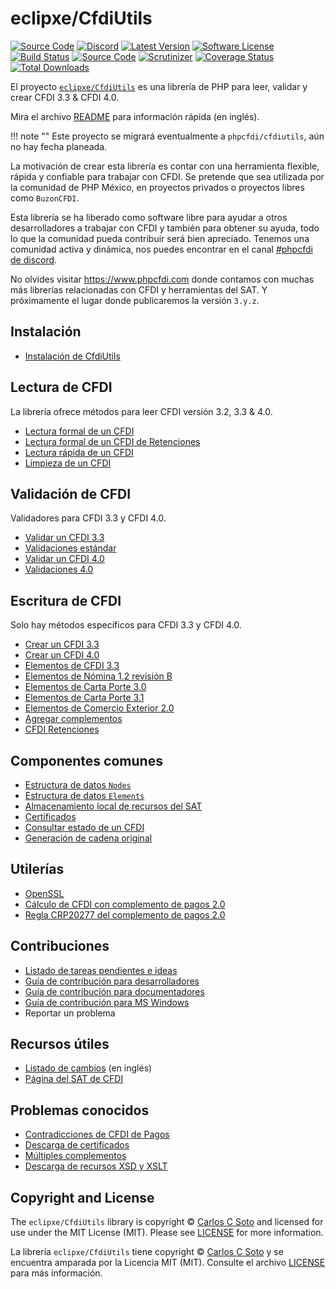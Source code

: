 # eclipxe/CfdiUtils

[![Source Code][badge-source]][source]
[![Discord][badge-discord]][discord]
[![Latest Version][badge-release]][release]
[![Software License][badge-license]][license]
[![Build Status][badge-build]][build]
[![Source Code][badge-documentation]][documentation]
[![Scrutinizer][badge-quality]][quality]
[![Coverage Status][badge-coverage]][coverage]
[![Total Downloads][badge-downloads]][downloads]

El proyecto [`eclipxe/CfdiUtils`](https://github.com/eclipxe13/CfdiUtils)
es una librería de PHP para leer, validar y crear CFDI 3.3 & CFDI 4.0.

Mira el archivo [README][] para información rápida (en inglés).

!!! note ""
    Este proyecto se migrará eventualmente a `phpcfdi/cfdiutils`, aún no hay fecha planeada.

La motivación de crear esta librería es contar con una herramienta flexible, rápida y
confiable para trabajar con CFDI. Se pretende que sea utilizada por la comunidad de PHP
México, en proyectos privados o proyectos libres como `BuzonCFDI`.

Esta librería se ha liberado como software libre para ayudar a otros desarrolladores a
trabajar con CFDI y también para obtener su ayuda, todo lo que la comunidad pueda
contribuir será bien apreciado. Tenemos una comunidad activa y dinámica, nos puedes
encontrar en el canal [#phpcfdi de discord][discord].

No olvides visitar <https://www.phpcfdi.com> donde contamos con muchas más librerías relacionadas con
CFDI y herramientas del SAT. Y próximamente el lugar donde publicaremos la versión `3.y.z`.

## Instalación

- [Instalación de CfdiUtils](instalar/instalacion.md)

## Lectura de CFDI

La librería ofrece métodos para leer CFDI versión 3.2, 3.3 & 4.0.

- [Lectura formal de un CFDI](leer/leer-cfdi.md)
- [Lectura formal de un CFDI de Retenciones](leer/leer-cfdi-retenciones.md)
- [Lectura rápida de un CFDI](leer/quickreader.md)
- [Limpieza de un CFDI](leer/limpieza-cfdi.md)


## Validación de CFDI

Validadores para CFDI 3.3 y CFDI 4.0.

- [Validar un CFDI 3.3](validar/validacion-cfdi.md)
- [Validaciones estándar](validar/validaciones-estandar.md)
- [Validar un CFDI 4.0](validar/validacion-cfdi-40.md)
- [Validaciones 4.0](validar/validaciones-40.md)


## Escritura de CFDI

Solo hay métodos específicos para CFDI 3.3 y CFDI 4.0.

- [Crear un CFDI 3.3](crear/crear-cfdi-33.md)
- [Crear un CFDI 4.0](crear/crear-cfdi-40.md)
- [Elementos de CFDI 3.3](crear/elements-cfdi-40.md)
- [Elementos de Nómina 1.2 revisión B](crear/complemento-nomina12b.md)
- [Elementos de Carta Porte 3.0](crear/complemento-carta-porte-30.md)
- [Elementos de Carta Porte 3.1](crear/complemento-carta-porte-31.md)
- [Elementos de Comercio Exterior 2.0](crear/complemento-comercio-exterior-20.md)
- [Agregar complementos](crear/complementos-aun-no-implementados.md)
- [CFDI Retenciones](crear/cfdi-de-retenciones-e-informacion-de-pagos.md)


## Componentes comunes

- [Estructura de datos `Nodes`](componentes/nodes.md)
- [Estructura de datos `Elements`](componentes/elements.md)
- [Almacenamiento local de recursos del SAT](componentes/xmlresolver.md)
- [Certificados](componentes/certificado.md)
- [Consultar estado de un CFDI](componentes/estado-sat.md)
- [Generación de cadena original](componentes/cadena-de-origen.md)


## Utilerías

- [OpenSSL](utilerias/openssl.md)
- [Cálculo de CFDI con complemento de pagos 2.0](utilerias/calculo-pagos20.md)
- [Regla CRP20277 del complemento de pagos 2.0](utilerias/pagos20-crp20277.md)


## Contribuciones

- [Listado de tareas pendientes e ideas](TODO.md)
- [Guía de contribución para desarrolladores](contribuir/guia-desarrollador.md)
- [Guía de contribución para documentadores](contribuir/guia-documentador.md)
- [Guía de contribución para MS Windows](contribuir/guia-windows.md)
- Reportar un problema


## Recursos útiles

- [Listado de cambios](CHANGELOG.md) (en inglés)
- [Página del SAT de CFDI](http://omawww.sat.gob.mx/informacion_fiscal/factura_electronica/Paginas/Anexo_20_version3.3.aspx)


## Problemas conocidos

- [Contradicciones de CFDI de Pagos](problemas/contradicciones-pagos.md)
- [Descarga de certificados](problemas/descarga-certificados.md)
- [Múltiples complementos](problemas/multiples-complementos.md)
- [Descarga de recursos XSD y XSLT](problemas/descarga-recursos.md)


## Copyright and License

The `eclipxe/CfdiUtils` library is copyright © [Carlos C Soto](http://eclipxe.com.mx/)
and licensed for use under the MIT License (MIT). Please see [LICENSE][] for more information.

La librería  `eclipxe/CfdiUtils` tiene copyright © [Carlos C Soto](http://eclipxe.com.mx/)
y se encuentra amparada por la Licencia MIT (MIT). Consulte el archivo [LICENSE][] para más información.


[readme]: https://github.com/eclipxe13/CfdiUtils/blob/master/README.md

[source]: https://github.com/eclipxe13/CfdiUtils
[documentation]: https://cfdiutils.readthedocs.io/
[discord]: https://discord.gg/aFGYXvX
[release]: https://github.com/eclipxe13/CfdiUtils/releases
[license]: https://github.com/eclipxe13/CfdiUtils/blob/master/LICENSE
[build]: https://github.com/eclipxe13/CfdiUtils/actions/workflows/build.yml?query=branch:master
[quality]: https://scrutinizer-ci.com/g/eclipxe13/CfdiUtils/?branch=master
[coverage]: https://scrutinizer-ci.com/g/eclipxe13/CfdiUtils/code-structure/master/code-coverage/src/CfdiUtils/
[downloads]: https://packagist.org/packages/eclipxe/CfdiUtils

[badge-source]: https://img.shields.io/badge/source-eclipxe13/CfdiUtils-blue?logo=github&style=flat-square
[badge-documentation]: https://img.shields.io/readthedocs/cfdiutils/latest?logo=read-the-docs&style=flat-square
[badge-discord]: https://img.shields.io/discord/459860554090283019?logo=discord&style=flat-square
[badge-release]: https://img.shields.io/github/release/eclipxe13/CfdiUtils?logo=git&style=flat-square
[badge-license]: https://img.shields.io/github/license/eclipxe13/CfdiUtils?logo=open-source-initiative&style=flat-square
[badge-build]: https://img.shields.io/github/actions/workflow/status/eclipxe13/CfdiUtils/build.yml?branch=master&logo=github-actions&style=flat-square
[badge-quality]: https://img.shields.io/scrutinizer/g/eclipxe13/CfdiUtils/master?logo=scrutinizer-ci&style=flat-square
[badge-coverage]: https://img.shields.io/scrutinizer/coverage/g/eclipxe13/CfdiUtils/master?logo=scrutinizer-ci&style=flat-square
[badge-downloads]: https://img.shields.io/packagist/dt/eclipxe/CfdiUtils?logo=composer&style=flat-square
